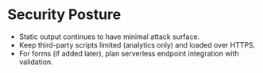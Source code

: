 # Security Posture
- Static output continues to have minimal attack surface.
- Keep third-party scripts limited (analytics only) and loaded over HTTPS.
- For forms (if added later), plan serverless endpoint integration with validation.
